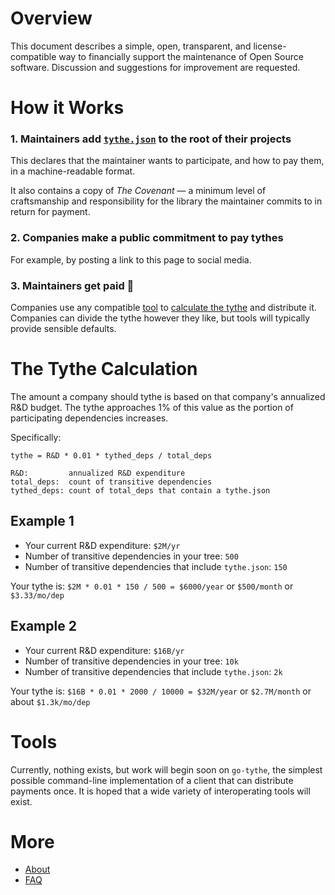 # Overview

This document describes a simple, open, transparent, and license-compatible way to financially support the maintenance of Open Source software. Discussion and suggestions for improvement are requested.

# How it Works

### 1. Maintainers add [`tythe.json`](./tythe-sample.json) to the root of their projects

This declares that the maintainer wants to participate, and how to pay them, in a machine-readable format.

It also contains a copy of _The Covenant_ — a minimum level of craftsmanship and responsibility for the library the maintainer commits to in return for payment.

### 2. Companies make a public commitment to pay tythes

For example, by posting a link to this page to social media.

### 3. Maintainers get paid 🙌

Companies use any compatible [tool](#tools) to [calculate the tythe](#the-tythe-calculation) and distribute it. Companies can divide the tythe however they like, but tools will typically provide sensible defaults.

# The Tythe Calculation

The amount a company should tythe is based on that company's annualized R&D budget. The tythe approaches 1% of this value as the portion of participating dependencies increases.

Specifically:

```
tythe = R&D * 0.01 * tythed_deps / total_deps

R&D:         annualized R&D expenditure
total_deps:  count of transitive dependencies
tythed_deps: count of total_deps that contain a tythe.json
```

## Example 1

 * Your current R&D expenditure: `$2M/yr`
 * Number of transitive dependencies in your tree: `500`
 * Number of transitive dependencies that include `tythe.json`: `150`
 
Your tythe is: `$2M * 0.01 * 150 / 500 = $6000/year` or `$500/month` or `$3.33/mo/dep`

## Example 2

 * Your current R&D expenditure: `$16B/yr`
 * Number of transitive dependencies in your tree: `10k`
 * Number of transitive dependencies that include `tythe.json`: `2k`

Your tythe is: `$16B * 0.01 * 2000 / 10000 = $32M/year` or `$2.7M/month` or about `$1.3k/mo/dep`


# Tools

Currently, nothing exists, but work will begin soon on `go-tythe`, the simplest possible command-line implementation of a client that can distribute payments once. It is hoped that a wide variety of interoperating tools will exist.

# More

* [About](about.md)
* [FAQ](faq.md)
